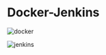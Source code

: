 # Docker-Jenkins

![docker](https://github.com/AchourMaryem/docker-jenkins/assets/95104454/d925ca26-7739-4508-a548-1520eebca1d6)


![jenkins](https://github.com/AchourMaryem/docker-jenkins/assets/95104454/1fa2bcb6-bd45-44f8-96e5-fc4e87d2c628)
